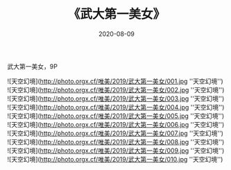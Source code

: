﻿---
layout: post
title:  《武大第一美女》
date:   2020-08-09
img: http://photo.orgx.cf/唯美/2019/武大第一美女/000.jpg
tags: [美女, 清纯, 唯美]
---

武大第一美女，9P



![天空幻境](http://photo.orgx.cf/唯美/2019/武大第一美女/001.jpg ''天空幻境'') <br>
![天空幻境](http://photo.orgx.cf/唯美/2019/武大第一美女/002.jpg ''天空幻境'') <br>
![天空幻境](http://photo.orgx.cf/唯美/2019/武大第一美女/003.jpg ''天空幻境'') <br>
![天空幻境](http://photo.orgx.cf/唯美/2019/武大第一美女/004.jpg ''天空幻境'') <br>
![天空幻境](http://photo.orgx.cf/唯美/2019/武大第一美女/005.jpg ''天空幻境'') <br>
![天空幻境](http://photo.orgx.cf/唯美/2019/武大第一美女/006.jpg ''天空幻境'') <br>
![天空幻境](http://photo.orgx.cf/唯美/2019/武大第一美女/007.jpg ''天空幻境'') <br>
![天空幻境](http://photo.orgx.cf/唯美/2019/武大第一美女/008.jpg ''天空幻境'') <br>
![天空幻境](http://photo.orgx.cf/唯美/2019/武大第一美女/009.jpg ''天空幻境'') <br>
![天空幻境](http://photo.orgx.cf/唯美/2019/武大第一美女/010.jpg ''天空幻境'') <br>